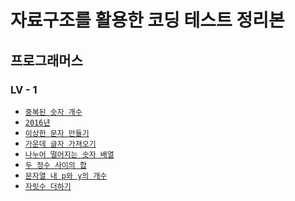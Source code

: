 # 자료구조를 활용한 코딩 테스트 정리본

## 프로그래머스</a>

### LV - 1

- <a href="./programmers/lv1/duplicateNumber.md">`중복된 숫자 개수`</a>
- <a href="./programmers/lv1/2016.md">`2016년`</a>
- <a href="./programmers/lv1/strange_characters.md">`이상한 문자 만들기`</a>
- <a href="./programmers/lv1/center_text.md">`가운데 글자 가져오기`</a>
- <a href="./programmers/lv1/number_array.md">`나누어 떨어지는 숫자 배열`</a>
- <a href="./programmers/lv1/number_array.md">`두 정수 사이의 합`</a>
- <a href="./programmers/lv1/p_y.md">`문자열 내 p와 y의 개수`</a>
- <a href="./programmers/lv1/add digits.md">`자릿수 더하기`</a>
